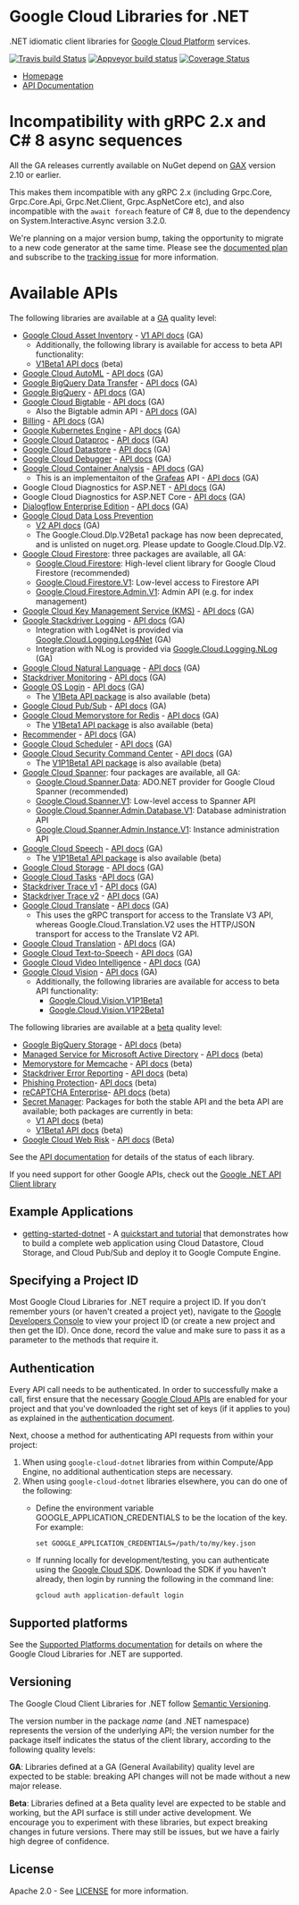 # Google Cloud Libraries for .NET
.NET idiomatic client libraries for [Google Cloud Platform](https://cloud.google.com/) services.

[![Travis build Status](https://travis-ci.org/googleapis/google-cloud-dotnet.svg?branch=master)](https://travis-ci.org/googleapis/google-cloud-dotnet)
[![Appveyor build status](https://ci.appveyor.com/api/projects/status/hkkyregfhh5m4d2u?svg=true)](https://ci.appveyor.com/project/googleapis/google-cloud-dotnet)
[![Coverage Status](https://codecov.io/gh/googleapis/google-cloud-dotnet/branch/master/graph/badge.svg)](https://codecov.io/gh/googleapis/google-cloud-dotnet)

* [Homepage](https://cloud.google.com/dotnet/)
* [API Documentation](http://googleapis.github.io/google-cloud-dotnet/docs/)

# Incompatibility with gRPC 2.x and C# 8 async sequences

All the GA releases currently available on NuGet depend on [GAX](https://github.com/googleapis/gax-dotnet) version 2.10 or earlier.

This makes them incompatible with any gRPC 2.x (including Grpc.Core, Grpc.Core.Api, Grpc.Net.Client, Grpc.AspNetCore etc), and also incompatible with the `await foreach` feature of C# 8, due to the dependency on System.Interactive.Async version 3.2.0.

We're planning on a major version bump, taking the opportunity to migrate to a new code generator at the same time. Please see the [documented plan](https://googleapis.github.io/google-cloud-dotnet/docs/major-version.html) and subscribe to the [tracking issue](https://github.com/googleapis/google-cloud-dotnet/issues/3519) for more information.

# Available APIs

The following libraries are available at a [GA](#versioning) quality level:

* [Google Cloud Asset Inventory](https://cloud.google.com/resource-manager/docs/cloud-asset-inventory/overview) - [V1 API docs](https://googleapis.dev/dotnet/Google.Cloud.Asset.V1/latest) (GA)
  * Additionally, the following library is available for access to beta API functionality:
  * [V1Beta1 API docs](https://googleapis.dev/dotnet/Google.Cloud.Asset.V1Beta1/latest) (beta)
* [Google Cloud AutoML](https://cloud.google.com/automl/) - [API docs](https://googleapis.dev/dotnet/Google.AutoML.V1/latest) (GA)
* [Google BigQuery Data Transfer](https://cloud.google.com/bigquery/transfer/) - [API docs](https://googleapis.dev/dotnet/Google.Cloud.BigQuery.DataTransfer.V1/latest) (GA)
* [Google BigQuery](https://cloud.google.com/bigquery/) - [API docs](https://googleapis.dev/dotnet/Google.Cloud.BigQuery.V2/latest) (GA)
* [Google Cloud Bigtable](https://cloud.google.com/bigtable/) - [API docs](https://googleapis.dev/dotnet/Google.Cloud.Bigtable.V2/latest) (GA)
  * Also the Bigtable admin API - [API docs](https://googleapis.dev/dotnet/Google.Cloud.Bigtable.Admin.V2/latest) (GA)
* [Billing](https://cloud.google.com/billing/docs/) - [API docs](https://googleapis.dev/dotnet/Google.Cloud.Billing.V1/latest) (GA)
* [Google Kubernetes Engine](https://cloud.google.com/kubernetes-engine/) - [API docs](https://googleapis.dev/dotnet/Google.Cloud.Container.V1/latest) (GA)
* [Google Cloud Dataproc](https://cloud.google.com/dataproc/) - [API docs](https://googleapis.dev/dotnet/Google.Cloud.Dataproc.V1/latest) (GA)
* [Google Cloud Datastore](https://cloud.google.com/datastore/) - [API docs](https://googleapis.dev/dotnet/Google.Cloud.Datastore.V1/latest) (GA)
* [Google Cloud Debugger](https://cloud.google.com/debugger/) - [API docs](https://googleapis.dev/dotnet/Google.Cloud.Debugger.V2/latest) (GA)
* [Google Cloud Container Analysis](https://cloud.google.com/container-registry/docs/container-analysis/) - [API docs](https://googleapis.dev/dotnet/Google.Cloud.DevTools.ContainerAnalysis.V1/latest) (GA)
  * This is an implementaiton of the [Grafeas](https://grafeas.io) API - [API docs](https://googleapis.dev/dotnet/Grafeas.V1/latest) (GA)
* Google Cloud Diagnostics for ASP.NET - [API docs](https://googleapis.dev/dotnet/Google.Cloud.Diagnostics.AspNet/latest) (GA)
* Google Cloud Diagnostics for ASP.NET Core - [API docs](https://googleapis.dev/dotnet/Google.Cloud.Diagnostics.AspNetCore/latest) (GA)
* [Dialogflow Enterprise Edition](https://cloud.google.com/dialogflow-enterprise/) - [API docs](https://googleapis.dev/dotnet/Google.Cloud.Dialogflow.V2/latest) (GA)
* [Google Cloud Data Loss Prevention](https://cloud.google.com/dlp/)
  * [V2 API docs](https://googleapis.dev/dotnet/Google.Cloud.Dlp.V2/latest) (GA)
  * The Google.Cloud.Dlp.V2Beta1 package has now been deprecated, and is unlisted on nuget.org.
    Please update to Google.Cloud.Dlp.V2.
* [Google Cloud Firestore](https://cloud.google.com/firestore/): three packages are available, all GA:
  * [Google.Cloud.Firestore](https://googleapis.dev/dotnet/Google.Cloud.Firestore/latest): High-level client library for Google Cloud Firestore (recommended)
  * [Google.Cloud.Firestore.V1](https://googleapis.dev/dotnet/Google.Cloud.Firestore.V1/latest): Low-level access to Firestore API
  * [Google.Cloud.Firestore.Admin.V1](https://googleapis.dev/dotnet/Google.Cloud.Firestore.Admin.V1/latest): Admin API (e.g. for index management)
* [Google Cloud Key Management Service (KMS)](https://cloud.google.com/kms/) - [API docs](https://googleapis.dev/dotnet/Google.Cloud.Kms.V1/latest) (GA)
* [Google Stackdriver Logging](https://cloud.google.com/logging/) - [API docs](https://googleapis.dev/dotnet/Google.Cloud.Logging.V2/latest) (GA)
  * Integration with Log4Net is provided via [Google.Cloud.Logging.Log4Net](https://googleapis.dev/dotnet/Google.Cloud.Logging.Log4Net/latest) (GA)
  * Integration with NLog is provided via [Google.Cloud.Logging.NLog](https://googleapis.dev/dotnet/Google.Cloud.Logging.NLog/latest) (GA)
* [Google Cloud Natural Language](https://cloud.google.com/natural-language/) - [API docs](https://googleapis.dev/dotnet/Google.Cloud.Language.V1/latest) (GA)
* [Stackdriver Monitoring](https://cloud.google.com/monitoring/) - [API docs](https://googleapis.dev/dotnet/Google.Cloud.Monitoring.V3/latest) (GA)
* [Google OS Login](https://cloud.google.com/compute/docs/instances/managing-instance-access) - [API docs](https://googleapis.dev/dotnet/Google.Cloud.OsLogin.V1/latest) (GA)
  * The [V1Beta API package](https://googleapis.dev/dotnet/Google.Cloud.OsLogin.V1Beta/latest) is also available (beta)
* [Google Cloud Pub/Sub](https://cloud.google.com/pubsub/) - [API docs](https://googleapis.dev/dotnet/Google.Cloud.PubSub.V1/latest) (GA)
* [Google Cloud Memorystore for Redis](https://cloud.google.com/memorystore/) - [API docs](https://googleapis.dev/dotnet/Google.Cloud.Redis.V1/latest) (GA)
  * The [V1Beta1 API package](https://googleapis.dev/dotnet/Google.Cloud.Redis.V1Beta1/latest) is also available (beta)
* [Recommender](https://cloud.google.com/recommender/docs/) - [API docs](https://googleapis.dev/dotnet/Google.Cloud.Recommender.V1/latest) (GA)
* [Google Cloud Scheduler](https://cloud.google.com/scheduler/) - [API docs](https://googleapis.dev/dotnet/Google.Cloud.Scheduler.V1/latest) (GA)
* [Google Cloud Security Command Center](https://cloud.google.com/security-command-center/) - [API docs](https://googleapis.dev/dotnet/Google.Cloud.SecurityCenter.V1/latest) (GA)
  * The [V1P1Beta1 API package](https://googleapis.dev/dotnet/Google.Cloud.SecurityCenter.V1P1Beta1/latest) is also available (beta)
* [Google Cloud Spanner](https://cloud.google.com/spanner/): four packages are available, all GA:
  * [Google.Cloud.Spanner.Data](https://googleapis.dev/dotnet/Google.Cloud.Spanner.Data/latest): ADO.NET provider for Google Cloud Spanner (recommended)
  * [Google.Cloud.Spanner.V1](https://googleapis.dev/dotnet/Google.Cloud.Spanner.V1/latest): Low-level access to Spanner API
  * [Google.Cloud.Spanner.Admin.Database.V1](https://googleapis.dev/dotnet/Google.Cloud.Spanner.Admin.Database.V1/latest): Database administration API
  * [Google.Cloud.Spanner.Admin.Instance.V1](https://googleapis.dev/dotnet/Google.Cloud.Spanner.Admin.Instance.V1/latest): Instance administration API
* [Google Cloud Speech](https://cloud.google.com/speech/) - [API docs](https://googleapis.dev/dotnet/Google.Cloud.Speech.V1/latest) (GA)
  * The [V1P1Beta1 API package](https://googleapis.dev/dotnet/Google.Cloud.Speech.V1P1Beta1/latest) is also available (beta)
* [Google Cloud Storage](https://cloud.google.com/storage/) - [API docs](https://googleapis.dev/dotnet/Google.Cloud.Storage.V1/latest) (GA)
* [Google Cloud Tasks](https://cloud.google.com/tasks/) -[API docs](https://googleapis.dev/dotnet/Google.Cloud.Tasks.V2/latest) (GA)
* [Stackdriver Trace v1](https://cloud.google.com/trace/) - [API docs](https://googleapis.dev/dotnet/Google.Cloud.Trace.V1/latest) (GA)
* [Stackdriver Trace v2](https://cloud.google.com/trace/) - [API docs](https://googleapis.dev/dotnet/Google.Cloud.Trace.V2/latest) (GA)
* [Google Cloud Translate](https://cloud.google.com/translate/) - [API docs](https://googleapis.dev/dotnet/Google.Cloud.Translate.V3/latest) (GA)
  * This uses the gRPC transport for access to the Translate V3 API, whereas Google.Cloud.Translation.V2 uses the HTTP/JSON transport for access to the Translate V2 API.
* [Google Cloud Translation](https://cloud.google.com/translate/) - [API docs](https://googleapis.dev/dotnet/Google.Cloud.Translation.V2/latest) (GA)
* [Google Cloud Text-to-Speech](https://cloud.google.com/text-to-speech/) - [API docs](https://googleapis.dev/dotnet/Google.Cloud.TextToSpeech.V1/latest) (GA)
* [Google Cloud Video Intelligence](https://cloud.google.com/video-intelligence/) - [API docs](https://googleapis.dev/dotnet/Google.Cloud.VideoIntelligence.V1/latest) (GA)
* [Google Cloud Vision](https://cloud.google.com/vision/) - [API docs](https://googleapis.dev/dotnet/Google.Cloud.Vision.V1/latest) (GA)
  * Additionally, the following libraries are available for access to beta API functionality:
    * [Google.Cloud.Vision.V1P1Beta1](https://googleapis.dev/dotnet/Google.Cloud.Vision.V1P1Beta1/latest)
    * [Google.Cloud.Vision.V1P2Beta1](https://googleapis.dev/dotnet/Google.Cloud.Vision.V1P2Beta1/latest)

The following libraries are available at a [beta](#versioning) quality level:

* [Google BigQuery Storage](https://cloud.google.com/bigquery/docs/reference/storage/) - [API docs](https://googleapis.dev/dotnet/Google.Cloud.BigQuery.Storage.V1/latest) (beta)
* [Managed Service for Microsoft Active Directory](https://cloud.google.com/managed-microsoft-ad/) - [API docs](https://googleapis.dev/dotnet/Google.Cloud.ManagedIdentities.V1/latest) (beta)
* [Memorystore for Memcache](https://cloud.google.com/memorystore/) - [API docs](https://googleapis.dev/dotnet/Google.Cloud.Memcache.V1Beta2/latest) (beta)
* [Stackdriver Error Reporting](https://cloud.google.com/error-reporting/) - [API docs](https://googleapis.dev/dotnet/Google.Cloud.ErrorReporting.V1Beta1/latest) (beta)
* [Phishing Protection](https://cloud.google.com/phishing-protection/)- [API docs](https://googleapis.dev/dotnet/Google.Cloud.PhishingProtection.V1Beta1/latest) (beta)
* [reCAPTCHA Enterprise](https://cloud.google.com/recaptcha-enterprise/)- [API docs](https://googleapis.dev/dotnet/Google.Cloud.RecaptchaEnterprise.V1Beta1/latest) (beta)
* [Secret Manager](https://cloud.google.com/secret-manager): Packages for both the stable API and the beta API are available; both packages are currently in beta:
  - [V1 API docs](https://googleapis.dev/dotnet/Google.Cloud.SecretManager.V1/latest) (beta)
  - [V1Beta1 API docs](https://googleapis.dev/dotnet/Google.Cloud.SecretManager.V1Beta1/latest) (beta)
* [Google Cloud Web Risk](https://cloud.google.com/web-risk/) - [API docs](https://googleapis.dev/dotnet/Google.Cloud.WebRisk.V1Beta1/latest) (Beta)

See the [API documentation](https://googleapis.dev/dotnet/latest) for details of the status
of each library.

If you need support for other Google APIs, check out the
[Google .NET API Client library](https://github.com/google/google-api-dotnet-client)

## Example Applications

* [getting-started-dotnet](https://github.com/googleapis/getting-started-dotnet/) -
  A [quickstart and tutorial](https://cloud.google.com/dotnet/) that demonstrates how to build a complete web 
  application using Cloud Datastore, Cloud Storage, and Cloud Pub/Sub and deploy it to Google Compute Engine.

## Specifying a Project ID

Most Google Cloud Libraries for .NET require a project ID. If you
don't remember yours (or haven't created a project yet), navigate to
the [Google Developers Console](https://console.developers.google.com/project) to view
your project ID (or create a new project and then get the ID). Once
done, record the value and make sure to pass it as a parameter to
the methods that require it.

## Authentication

Every API call needs to be authenticated. In order to successfully
make a call, first ensure that the necessary [Google Cloud
APIs](https://console.developers.google.com/apis/library/) are enabled for your project and that
you've downloaded the right set of keys (if it applies to you) as
explained in the [authentication
document](https://github.com/googleapis/google-cloud-common/blob/master/authentication/readme.md#authentication).

Next, choose a method for authenticating API requests from within your project:

1. When using `google-cloud-dotnet` libraries from within Compute/App Engine, no additional authentication steps are necessary.
2. When using `google-cloud-dotnet` libraries elsewhere, you can do one of the following:
    * Define the environment variable GOOGLE_APPLICATION_CREDENTIALS to be the location of the key.  For example:

      ```
      set GOOGLE_APPLICATION_CREDENTIALS=/path/to/my/key.json
      ``` 
    * If running locally for development/testing, you can authenticate using the [Google Cloud SDK](https://cloud.google.com/sdk/).
      Download the SDK if you haven't already, then login by running the following in the command line:

      ```
      gcloud auth application-default login
      ```

## Supported platforms

See the [Supported Platforms
documentation](https://googleapis.github.io/google-cloud-dotnet/docs/guides/platforms.html)
for details on where the Google Cloud Libraries for .NET are
supported.

## Versioning

The Google Cloud Client Libraries for .NET follow [Semantic Versioning](http://semver.org/).

The version number in the package *name* (and .NET namespace)
represents the version of the underlying API; the version number for
the package itself indicates the status of the client library, according to
the following quality levels:

**GA**: Libraries defined at a GA (General Availability) quality level are
expected to be stable: breaking API changes will not be made without a new major
release.

**Beta**: Libraries defined at a Beta quality level are expected to
be stable and working, but the API surface is still under active
development. We encourage you to experiment with these libraries, but
expect breaking changes in future versions. There may still be
issues, but we have a fairly high degree of confidence.

## License

Apache 2.0 - See [LICENSE](./LICENSE) for more information.
